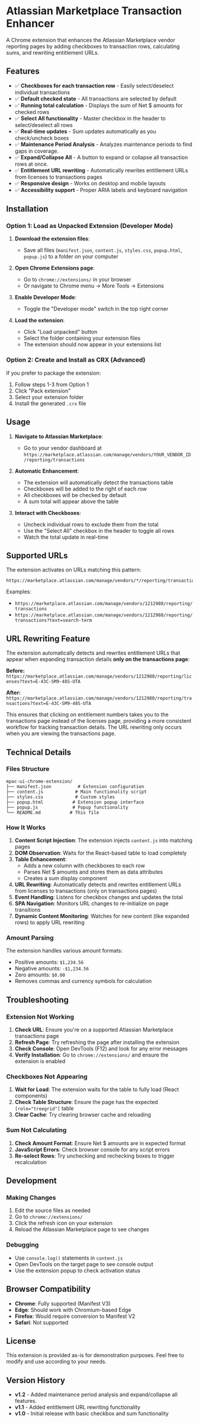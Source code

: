 # Atlassian Marketplace Transaction Enhancer

A Chrome extension that enhances the Atlassian Marketplace vendor reporting pages by adding checkboxes to transaction rows, calculating sums, and rewriting entitlement URLs.

## Features

- ✅ **Checkboxes for each transaction row** - Easily select/deselect individual transactions
- ✅ **Default checked state** - All transactions are selected by default
- ✅ **Running total calculation** - Displays the sum of Net $ amounts for checked rows
- ✅ **Select All functionality** - Master checkbox in the header to select/deselect all rows
- ✅ **Real-time updates** - Sum updates automatically as you check/uncheck boxes
- ✅ **Maintenance Period Analysis** - Analyzes maintenance periods to find gaps in coverage.
- ✅ **Expand/Collapse All** - A button to expand or collapse all transaction rows at once.
- ✅ **Entitlement URL rewriting** - Automatically rewrites entitlement URLs from licenses to transactions pages
- ✅ **Responsive design** - Works on desktop and mobile layouts
- ✅ **Accessibility support** - Proper ARIA labels and keyboard navigation

## Installation

### Option 1: Load as Unpacked Extension (Developer Mode)

1. **Download the extension files**:
   - Save all files (`manifest.json`, `content.js`, `styles.css`, `popup.html`, `popup.js`) to a folder on your computer

2. **Open Chrome Extensions page**:
   - Go to `chrome://extensions/` in your browser
   - Or navigate to Chrome menu → More Tools → Extensions

3. **Enable Developer Mode**:
   - Toggle the "Developer mode" switch in the top right corner

4. **Load the extension**:
   - Click "Load unpacked" button
   - Select the folder containing your extension files
   - The extension should now appear in your extensions list

### Option 2: Create and Install as CRX (Advanced)

If you prefer to package the extension:

1. Follow steps 1-3 from Option 1
2. Click "Pack extension" 
3. Select your extension folder
4. Install the generated `.crx` file

## Usage

1. **Navigate to Atlassian Marketplace**:
   - Go to your vendor dashboard at `https://marketplace.atlassian.com/manage/vendors/YOUR_VENDOR_ID/reporting/transactions`

2. **Automatic Enhancement**:
   - The extension will automatically detect the transactions table
   - Checkboxes will be added to the right of each row
   - All checkboxes will be checked by default
   - A sum total will appear above the table

3. **Interact with Checkboxes**:
   - Uncheck individual rows to exclude them from the total
   - Use the "Select All" checkbox in the header to toggle all rows
   - Watch the total update in real-time

## Supported URLs

The extension activates on URLs matching this pattern:
```
https://marketplace.atlassian.com/manage/vendors/*/reporting/transactions*
```

Examples:
- `https://marketplace.atlassian.com/manage/vendors/1212980/reporting/transactions`
- `https://marketplace.atlassian.com/manage/vendors/1212980/reporting/transactions?text=search-term`

## URL Rewriting Feature

The extension automatically detects and rewrites entitlement URLs that appear when expanding transaction details **only on the transactions page**:

**Before:** `https://marketplace.atlassian.com/manage/vendors/1212980/reporting/licenses?text=E-43C-SM9-48S-UTA`

**After:** `https://marketplace.atlassian.com/manage/vendors/1212980/reporting/transactions?text=E-43C-SM9-48S-UTA`

This ensures that clicking on entitlement numbers takes you to the transactions page instead of the licenses page, providing a more consistent workflow for tracking transaction details. The URL rewriting only occurs when you are viewing the transactions page.

## Technical Details

### Files Structure

```
mpac-ui-chrome-extension/
├── manifest.json          # Extension configuration
├── content.js            # Main functionality script
├── styles.css            # Custom styles
├── popup.html           # Extension popup interface
├── popup.js             # Popup functionality
└── README.md           # This file
```

### How It Works

1. **Content Script Injection**: The extension injects `content.js` into matching pages
2. **DOM Observation**: Waits for the React-based table to load completely
3. **Table Enhancement**: 
   - Adds a new column with checkboxes to each row
   - Parses Net $ amounts and stores them as data attributes
   - Creates a sum display component
4. **URL Rewriting**: Automatically detects and rewrites entitlement URLs from licenses to transactions (only on transactions pages)
5. **Event Handling**: Listens for checkbox changes and updates the total
6. **SPA Navigation**: Monitors URL changes to re-initialize on page transitions
7. **Dynamic Content Monitoring**: Watches for new content (like expanded rows) to apply URL rewriting

### Amount Parsing

The extension handles various amount formats:
- Positive amounts: `$1,234.56`
- Negative amounts: `-$1,234.56` 
- Zero amounts: `$0.00`
- Removes commas and currency symbols for calculation

## Troubleshooting

### Extension Not Working

1. **Check URL**: Ensure you're on a supported Atlassian Marketplace transactions page
2. **Refresh Page**: Try refreshing the page after installing the extension
3. **Check Console**: Open DevTools (F12) and look for any error messages
4. **Verify Installation**: Go to `chrome://extensions/` and ensure the extension is enabled

### Checkboxes Not Appearing

1. **Wait for Load**: The extension waits for the table to fully load (React components)
2. **Check Table Structure**: Ensure the page has the expected `[role="treegrid"]` table
3. **Clear Cache**: Try clearing browser cache and reloading

### Sum Not Calculating

1. **Check Amount Format**: Ensure Net $ amounts are in expected format
2. **JavaScript Errors**: Check browser console for any script errors
3. **Re-select Rows**: Try unchecking and rechecking boxes to trigger recalculation

## Development

### Making Changes

1. Edit the source files as needed
2. Go to `chrome://extensions/`
3. Click the refresh icon on your extension
4. Reload the Atlassian Marketplace page to see changes

### Debugging

- Use `console.log()` statements in `content.js`
- Open DevTools on the target page to see console output
- Use the extension popup to check activation status

## Browser Compatibility

- **Chrome**: Fully supported (Manifest V3)
- **Edge**: Should work with Chromium-based Edge
- **Firefox**: Would require conversion to Manifest V2
- **Safari**: Not supported

## License

This extension is provided as-is for demonstration purposes. Feel free to modify and use according to your needs.

## Version History

- **v1.2** - Added maintenance period analysis and expand/collapse all features.
- **v1.1** - Added entitlement URL rewriting functionality
- **v1.0** - Initial release with basic checkbox and sum functionality